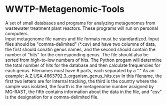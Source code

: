 # WWTP-Metagenomic-Tools
A set of small databases and programs for analyzing metagenomes from wastewater treatment plant reactors. These programs will run on personal computers.  
Input metagenome file names and file formats must be standardized.  Input files should be "comma-delimited" (*.csv) and have two columns of data, the first should conatin genus names, and the second should contain the number of "hits" for the corresponding genus.  The file should also be sorted from high-to-low numbers of hits.  The Python progam will determine the total number of hits for the database and then calculate frequencies for each genus.  Filenames must have 6 parts, each separated by a "."  As an example:  A.Z.USA.4663792.3_organism_genus_hits.csv   In this filename, the first two letters are for internal tracking, the third is the country where the sample was isolated, the fourth is the metagenome number assigned by MG-RAST, the fifth contains information about the data in the file, and "csv" is the designation for a comma-delimited file.

